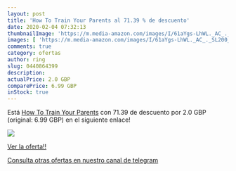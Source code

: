```yaml
---
layout: post
title: 'How To Train Your Parents al 71.39 % de descuento'
date: 2020-02-04 07:32:13
thumbnailImage: 'https://m.media-amazon.com/images/I/61aYgs-LhWL._AC_._SL200_.jpg'
images: [ 'https://m.media-amazon.com/images/I/61aYgs-LhWL._AC_._SL200_.jpg' ]
comments: true
category: ofertas
author: ring
slug: 0440864399
description:
actualPrice: 2.0 GBP
comparePrice: 6.99 GBP
inStock: true
---
```


Está [How To Train Your Parents](https://www.amazon.com/dp/0440864399/?tag=redken08-20) con 71.39 de descuento por 2.0 GBP (original: 6.99 GBP) en el siguiente enlace!

[![](https://m.media-amazon.com/images/I/61aYgs-LhWL._AC_._SL200_.jpg)](https://www.amazon.com/dp/0440864399/?tag=redken08-20)

[Ver la oferta!!](https://www.amazon.com/dp/0440864399/?tag=redken08-20)

[Consulta otras ofertas en nuestro canal de telegram](https://t.me/s/ofertas25)
